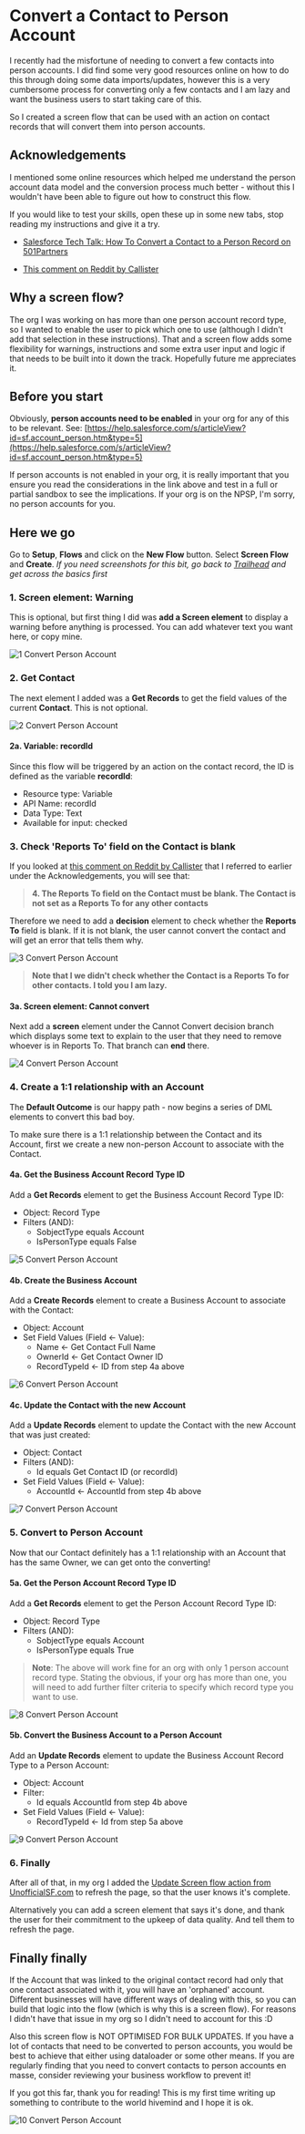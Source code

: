 # Convert a Contact to Person Account

I recently had the misfortune of needing to convert a few contacts into person accounts. I did find some very good resources online on how to do this through doing some data imports/updates, however this is a very cumbersome process for converting only a few contacts and I am lazy and want the business users to start taking care of this. 

So I created a screen flow that can be used with an action on contact records that will convert them into person accounts. 

## Acknowledgements 

I mentioned some online resources which helped me understand the person account data model and the conversion process much better - without this I wouldn't have been able to figure out how to construct this flow. 

If you would like to test your skills, open these up in some new tabs, stop reading my instructions and give it a try. 

- [Salesforce Tech Talk: How To Convert a Contact to a Person Record on 501Partners](https://501partners.com/salesforce-tech-talk-how-to-convert-a-contact-to-a-person-record/)

- [This comment on Reddit by Callister](https://www.reddit.com/r/salesforce/comments/dbhxnp/comment/f21t7oc/?utm_source=share&utm_medium=web2x&context=3)

## Why a screen flow? 

The org I was working on has more than one person account record type, so I wanted to enable the user to pick which one to use (although I didn't add that selection in these instructions). That and a screen flow adds some flexibility for warnings, instructions and some extra user input and logic if that needs to be built into it down the track. Hopefully future me appreciates it. 

## Before you start

Obviously, **person accounts need to be enabled** in your org for any of this to be relevant. 
See: [https://help.salesforce.com/s/articleView?id=sf.account_person.htm&type=5](https://help.salesforce.com/s/articleView?id=sf.account_person.htm&type=5)

If person accounts is not enabled in your org, it is really important that you ensure you read the considerations in the link above and test in a full or partial sandbox to see the implications. If your org is on the NPSP, I'm sorry, no person accounts for you. 

## Here we go

Go to **Setup**, **Flows** and click on the **New Flow** button. Select **Screen Flow** and **Create**. _If you need screenshots for this bit, go back to [Trailhead](https://trailhead.salesforce.com/) and get across the basics first_

### 1. Screen element: Warning

This is optional, but first thing I did was **add a Screen element** to display a warning before anything is processed. You can add whatever text you want here, or copy mine. 

![1 Convert Person Account](https://user-images.githubusercontent.com/119096189/204076901-3a6afdeb-44ed-4589-8519-6c263a7e1d98.png)

### 2. Get Contact

The next element I added was a **Get Records** to get the field values of the current **Contact**. This is not optional. 

![2 Convert Person Account](https://user-images.githubusercontent.com/119096189/204077025-9ec7444f-a03e-4e47-9f85-6ff560ca023b.png)

#### 2a. Variable: recordId

Since this flow will be triggered by an action on the contact record, the ID is defined as the variable **recordId**: 
- Resource type: Variable 
- API Name: recordId
- Data Type: Text
- Available for input: checked

### 3. Check 'Reports To' field on the Contact is blank 

If you looked at [this comment on Reddit by Callister](https://www.reddit.com/r/salesforce/comments/dbhxnp/comment/f21t7oc/?utm_source=share&utm_medium=web2x&context=3) that I referred to earlier under the Acknowledgements, you will see that: 

> **4. The Reports To field on the Contact must be blank. The Contact is not set as a Reports To for any other contacts**

Therefore we need to add a **decision** element to check whether the **Reports To** field is blank. If it is not blank, the user cannot convert the contact and will get an error that tells them why. 

![3 Convert Person Account](https://user-images.githubusercontent.com/119096189/204077522-60616649-e83d-4247-8aa2-6ba0d0e6a303.png)

> **Note that I we didn't check whether the Contact is a Reports To for other contacts. I told you I am lazy.**

#### 3a. Screen element: Cannot convert 

Next add a **screen** element under the Cannot Convert decision branch which displays some text to explain to the user that they need to remove whoever is in Reports To. That branch can **end** there. 

![4 Convert Person Account](https://user-images.githubusercontent.com/119096189/204077776-784fd9d8-deee-4b3f-bcf1-41af03d4cbb9.png)

### 4. Create a 1:1 relationship with an Account

The **Default Outcome** is our happy path - now begins a series of DML elements to convert this bad boy. 

To make sure there is a 1:1 relationship between the Contact and its Account, first we create a new non-person Account to associate with the Contact. 

#### 4a. Get the Business Account Record Type ID

Add a **Get Records** element to get the Business Account Record Type ID: 
- Object: Record Type
- Filters (AND): 
   - SobjectType equals Account
   - IsPersonType equals False

![5 Convert Person Account](https://user-images.githubusercontent.com/119096189/204079006-86f38c26-0f82-421f-b794-eac37aa0dda8.png)

#### 4b. Create the Business Account 

Add a **Create Records** element to create a Business Account to associate with the Contact: 
- Object: Account
- Set Field Values (Field <- Value): 
   - Name <- Get Contact Full Name
   - OwnerId <- Get Contact Owner ID
   - RecordTypeId <- ID from step 4a above

![6 Convert Person Account](https://user-images.githubusercontent.com/119096189/204079374-87264371-90ed-44d8-84a6-c3887a34dfed.png)

#### 4c. Update the Contact with the new Account

Add a **Update Records** element to update the Contact with the new Account that was just created: 
- Object: Contact
- Filters (AND): 
   - Id equals Get Contact ID (or recordId)
- Set Field Values (Field <- Value): 
   - AccountId <- AccountId from step 4b above

![7 Convert Person Account](https://user-images.githubusercontent.com/119096189/204079515-e27b929d-8c91-453a-b0f6-5c4273d0fec6.png)

### 5. Convert to Person Account 

Now that our Contact definitely has a 1:1 relationship with an Account that has the same Owner, we can get onto the converting! 

#### 5a. Get the Person Account Record Type ID

Add a **Get Records** element to get the Person Account Record Type ID: 
- Object: Record Type
- Filters (AND): 
   - SobjectType equals Account
   - IsPersonType equals True

> **Note**: The above will work fine for an org with only 1 person account record type. Stating the obvious, if your org has more than one, you will need to add further filter criteria to specify which record type you want to use. 

![8 Convert Person Account](https://user-images.githubusercontent.com/119096189/204079595-3b6d0700-d332-4285-b912-a83a09097f46.png)

#### 5b. Convert the Business Account to a Person Account

Add an **Update Records** element to update the Business Account Record Type to a Person Account: 
- Object: Account
- Filter: 
   - Id equals AccountId from step 4b above
- Set Field Values (Field <- Value): 
   - RecordTypeId <- Id from step 5a above

![9 Convert Person Account](https://user-images.githubusercontent.com/119096189/204079809-eaa24be3-2498-4fde-8d9c-9f1d7c73def6.png)

### 6. Finally

After all of that, in my org I added the [Update Screen flow action from UnofficialSF.com](https://unofficialsf.com/update-screen/) to refresh the page, so that the user knows it's complete. 

Alternatively you can add a screen element that says it's done, and thank the user for their commitment to the upkeep of data quality. And tell them to refresh the page. 

## Finally finally

If the Account that was linked to the original contact record had only that one contact associated with it, you will have an 'orphaned' account. Different businesses will have different ways of dealing with this, so you can build that logic into the flow (which is why this is a screen flow). For reasons I didn't have that issue in my org so I didn't need to account for this :D 

Also this screen flow is NOT OPTIMISED FOR BULK UPDATES. If you have a lot of contacts that need to be converted to person accounts, you would be best to achieve that either using dataloader or some other means. If you are regularly finding that you need to convert contacts to person accounts en masse, consider reviewing your business workflow to prevent it! 

If you got this far, thank you for reading! This is my first time writing up something to contribute to the world hivemind and I hope it is ok.

![10 Convert Person Account](https://user-images.githubusercontent.com/119096189/204080731-72a7a19e-d809-415b-a1c7-2a273658e7ab.png)
